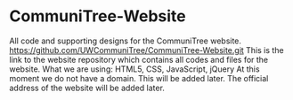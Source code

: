 # CommuniTree-Website
All code and supporting designs for the CommuniTree website.
https://github.com/UWCommuniTree/CommuniTree-Website.git This is the link to the website repository which contains all codes and files for the website. 
What we are using: HTML5, CSS, JavaScript, jQuery 
At this moment we do not have a domain. This will be added later.
The official address of the website will be added later.

